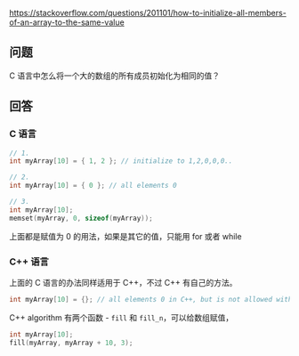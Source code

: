 <https://stackoverflow.com/questions/201101/how-to-initialize-all-members-of-an-array-to-the-same-value>

## 问题

C 语言中怎么将一个大的数组的所有成员初始化为相同的值？

## 回答

### C 语言

```c
// 1.
int myArray[10] = { 1, 2 }; // initialize to 1,2,0,0,0..

// 2.
int myArray[10] = { 0 }; // all elements 0

// 3.
int myArray[10];
memset(myArray, 0, sizeof(myArray));
```

上面都是赋值为 0 的用法，如果是其它的值，只能用 for 或者 while

### C++ 语言

上面的 C 语言的办法同样适用于 C++，不过 C++ 有自己的方法。

```c++
int myArray[10] = {}; // all elements 0 in C++, but is not allowed with C
```

C++ algorithm 有两个函数 - `fill` 和 `fill_n`，可以给数组赋值，

```c++
int myArray[10];
fill(myArray, myArray + 10, 3);
```
